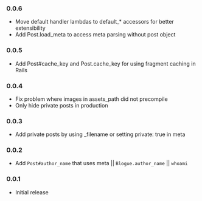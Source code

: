 ### 0.0.6

* Move default handler lambdas to default_* accessors for better extensibility
* Add Post.load_meta to access meta parsing without post object

### 0.0.5

* Add Post#cache_key and Post.cache_key for using fragment caching in Rails

### 0.0.4

* Fix problem where images in assets_path did not precompile
* Only hide private posts in production

### 0.0.3

* Add private posts by using _filename or setting private: true in meta

### 0.0.2

* Add `Post#author_name` that uses meta || `Blogue.author_name` || `whoami`

### 0.0.1

* Initial release
